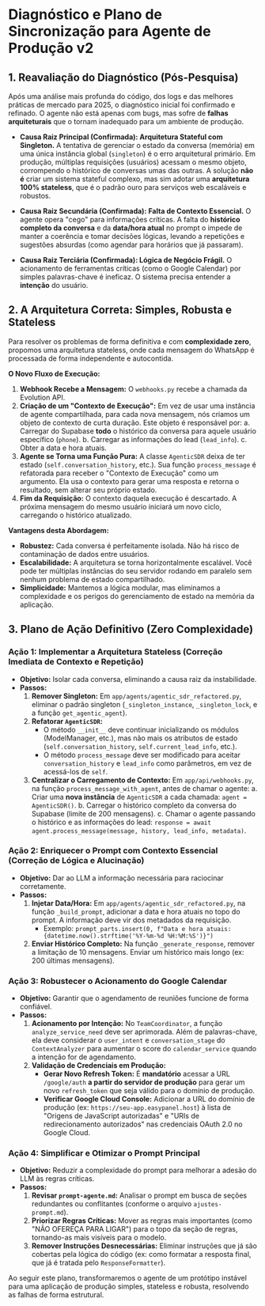 # Diagnóstico e Plano de Sincronização para Agente de Produção v2

## 1. Reavaliação do Diagnóstico (Pós-Pesquisa)

Após uma análise mais profunda do código, dos logs e das melhores práticas de mercado para 2025, o diagnóstico inicial foi confirmado e refinado. O agente não está apenas com bugs, mas sofre de **falhas arquiteturais** que o tornam inadequado para um ambiente de produção.

-   **Causa Raiz Principal (Confirmada): Arquitetura Stateful com Singleton.** A tentativa de gerenciar o estado da conversa (memória) em uma única instância global (`singleton`) é o erro arquitetural primário. Em produção, múltiplas requisições (usuários) acessam o mesmo objeto, corrompendo o histórico de conversas umas das outras. A solução **não é** criar um sistema stateful complexo, mas sim adotar uma **arquitetura 100% stateless**, que é o padrão ouro para serviços web escaláveis e robustos.

-   **Causa Raiz Secundária (Confirmada): Falta de Contexto Essencial.** O agente opera "cego" para informações críticas. A falta do **histórico completo da conversa** e da **data/hora atual** no prompt o impede de manter a coerência e tomar decisões lógicas, levando a repetições e sugestões absurdas (como agendar para horários que já passaram).

-   **Causa Raiz Terciária (Confirmada): Lógica de Negócio Frágil.** O acionamento de ferramentas críticas (como o Google Calendar) por simples palavras-chave é ineficaz. O sistema precisa entender a **intenção** do usuário.

## 2. A Arquitetura Correta: Simples, Robusta e Stateless

Para resolver os problemas de forma definitiva e com **complexidade zero**, propomos uma arquitetura stateless, onde cada mensagem do WhatsApp é processada de forma independente e autocontida.

**O Novo Fluxo de Execução:**

1.  **Webhook Recebe a Mensagem:** O `webhooks.py` recebe a chamada da Evolution API.
2.  **Criação de um "Contexto de Execução":** Em vez de usar uma instância de agente compartilhada, para cada nova mensagem, nós criamos um objeto de contexto de curta duração. Este objeto é responsável por:
    a.  Carregar do Supabase **todo** o histórico da conversa para aquele usuário específico (`phone`).
    b.  Carregar as informações do lead (`lead_info`).
    c.  Obter a data e hora atuais.
3.  **Agente se Torna uma Função Pura:** A classe `AgenticSDR` deixa de ter estado (`self.conversation_history`, etc.). Sua função `process_message` é refatorada para receber o "Contexto de Execução" como um argumento. Ela usa o contexto para gerar uma resposta e retorna o resultado, sem alterar seu próprio estado.
4.  **Fim da Requisição:** O contexto daquela execução é descartado. A próxima mensagem do mesmo usuário iniciará um novo ciclo, carregando o histórico atualizado.

**Vantagens desta Abordagem:**
-   **Robustez:** Cada conversa é perfeitamente isolada. Não há risco de contaminação de dados entre usuários.
-   **Escalabilidade:** A arquitetura se torna horizontalmente escalável. Você pode ter múltiplas instâncias do seu servidor rodando em paralelo sem nenhum problema de estado compartilhado.
-   **Simplicidade:** Mantemos a lógica modular, mas eliminamos a complexidade e os perigos do gerenciamento de estado na memória da aplicação.

## 3. Plano de Ação Definitivo (Zero Complexidade)

### Ação 1: Implementar a Arquitetura Stateless (Correção Imediata de Contexto e Repetição)

-   **Objetivo:** Isolar cada conversa, eliminando a causa raiz da instabilidade.
-   **Passos:**
    1.  **Remover Singleton:** Em `app/agents/agentic_sdr_refactored.py`, eliminar o padrão singleton (`_singleton_instance`, `_singleton_lock`, e a função `get_agentic_agent`).
    2.  **Refatorar `AgenticSDR`:**
        -   O método `__init__` deve continuar inicializando os módulos (ModelManager, etc.), mas não mais os atributos de estado (`self.conversation_history`, `self.current_lead_info`, etc.).
        -   O método `process_message` deve ser modificado para aceitar `conversation_history` e `lead_info` como parâmetros, em vez de acessá-los de `self`.
    3.  **Centralizar o Carregamento de Contexto:** Em `app/api/webhooks.py`, na função `process_message_with_agent`, antes de chamar o agente:
        a.  Criar uma **nova instância** de `AgenticSDR` a cada chamada: `agent = AgenticSDR()`.
        b.  Carregar o histórico completo da conversa do Supabase (limite de 200 mensagens).
        c.  Chamar o agente passando o histórico e as informações do lead: `response = await agent.process_message(message, history, lead_info, metadata)`.

### Ação 2: Enriquecer o Prompt com Contexto Essencial (Correção de Lógica e Alucinação)

-   **Objetivo:** Dar ao LLM a informação necessária para raciocinar corretamente.
-   **Passos:**
    1.  **Injetar Data/Hora:** Em `app/agents/agentic_sdr_refactored.py`, na função `_build_prompt`, adicionar a data e hora atuais no topo do prompt. A informação deve vir dos metadados da requisição.
        -   Exemplo: `prompt_parts.insert(0, f"Data e hora atuais: {datetime.now().strftime('%Y-%m-%d %H:%M:%S')}")`
    2.  **Enviar Histórico Completo:** Na função `_generate_response`, remover a limitação de 10 mensagens. Enviar um histórico mais longo (ex: 200 últimas mensagens).

### Ação 3: Robustecer o Acionamento do Google Calendar

-   **Objetivo:** Garantir que o agendamento de reuniões funcione de forma confiável.
-   **Passos:**
    1.  **Acionamento por Intenção:** No `TeamCoordinator`, a função `analyze_service_need` deve ser aprimorada. Além de palavras-chave, ela deve considerar o `user_intent` e `conversation_stage` do `ContextAnalyzer` para aumentar o score do `calendar_service` quando a intenção for de agendamento.
    2.  **Validação de Credenciais em Produção:**
        -   **Gerar Novo Refresh Token:** É **mandatório** acessar a URL `/google/auth` **a partir do servidor de produção** para gerar um novo `refresh_token` que seja válido para o domínio de produção.
        -   **Verificar Google Cloud Console:** Adicionar a URL do domínio de produção (ex: `https://seu-app.easypanel.host`) à lista de "Origens de JavaScript autorizadas" e "URIs de redirecionamento autorizados" nas credenciais OAuth 2.0 no Google Cloud.

### Ação 4: Simplificar e Otimizar o Prompt Principal

-   **Objetivo:** Reduzir a complexidade do prompt para melhorar a adesão do LLM às regras críticas.
-   **Passos:**
    1.  **Revisar `prompt-agente.md`:** Analisar o prompt em busca de seções redundantes ou conflitantes (conforme o arquivo `ajustes-prompt.md`).
    2.  **Priorizar Regras Críticas:** Mover as regras mais importantes (como "NÃO OFEREÇA PARA LIGAR") para o topo da seção de regras, tornando-as mais visíveis para o modelo.
    3.  **Remover Instruções Desnecessárias:** Eliminar instruções que já são cobertas pela lógica do código (ex: como formatar a resposta final, que já é tratada pelo `ResponseFormatter`).

Ao seguir este plano, transformaremos o agente de um protótipo instável para uma aplicação de produção simples, stateless e robusta, resolvendo as falhas de forma estrutural.